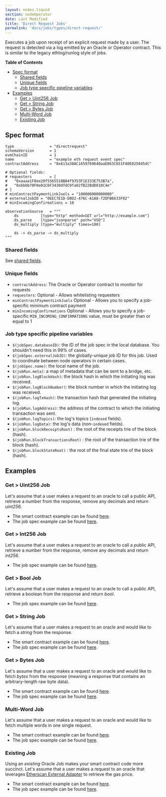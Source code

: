 ```yaml
---
layout: nodes.liquid
section: nodeOperator
date: Last Modified
title: 'Direct Request Jobs'
permalink: 'docs/jobs/types/direct-request/'
---
```


Executes a job upon receipt of an explicit request made by a user. The request is detected via a log emitted by an Oracle or Operator contract. This is similar to the legacy ethlog/runlog style of jobs.

**Table of Contents**

- [Spec format](#spec-format)
  - [Shared fields](#shared-fields)
  - [Unique fields](#unique-fields)
  - [Job type specific pipeline variables](#job-type-specific-pipeline-variables)
- [Examples](#examples)
  - [Get > Uint256 Job](#get--uint256-job)
  - [Get > String Job](#get--string-job)
  - [Get > Bytes Job](#get--bytes-job)
  - [Multi-Word Job](#multi-word-job)
  - [Existing Job](#existing-job)

## Spec format

```jpv2
type                = "directrequest"
schemaVersion       = 1
evmChainID          = 1
name                = "example eth request event spec"
contractAddress     = "0x613a38AC1659769640aaE063C651F48E0250454C"

# Optional fields:
# requesters        = [
#   "0xaaaa1F8ee20f5565510B84f9353F1E333E753B7a",
#   "0xbbbb70F0e81C6F3430dfdC9fa02fB22BdD818C4e"
# ]
# minContractPaymentLinkJuels = "100000000000000"
# externalJobID = "0EEC7E1D-D0D2-476C-A1A8-72DFB6633F02"
# minIncomingConfirmations = 10

observationSource   = """
    ds          [type="http" method=GET url="http://example.com"]
    ds_parse    [type="jsonparse" path="USD"]
    ds_multiply [type="multiply" times=100]

    ds -> ds_parse -> ds_multiply
"""
```

### Shared fields

See [shared fields](/docs/jobs/#shared-fields).

### Unique fields

- `contractAddress`: The Oracle or Operator contract to monitor for requests
- `requesters`: Optional - Allows whitelisting requesters
- `minContractPaymentLinkJuels` Optional - Allows you to specify a job-specific minimum contract payment
- `minIncomingConfirmations` Optional - Allows you to specify a job-specific `MIN_INCOMING_CONFIRMATIONS` value, must be greater than or equal to 1

### Job type specific pipeline variables

- `$(jobSpec.databaseID)`: the ID of the job spec in the local database. You shouldn't need this in 99% of cases.
- `$(jobSpec.externalJobID)`: the globally-unique job ID for this job. Used to coordinate between node operators in certain cases.
- `$(jobSpec.name)`: the local name of the job.
- `$(jobRun.meta)`: a map of metadata that can be sent to a bridge, etc.
- `$(jobRun.logBlockHash)`: the block hash in which the initiating log was received.
- `$(jobRun.logBlockNumber)`: the block number in which the initiating log was received.
- `$(jobRun.logTxHash)`: the transaction hash that generated the initiating log.
- `$(jobRun.logAddress)`: the address of the contract to which the initiating transaction was sent.
- `$(jobRun.logTopics)`: the log's topics (`indexed` fields).
- `$(jobRun.logData)`: the log's data (non-`indexed` fields).
- `$(jobRun.blockReceiptsRoot)` : the root of the receipts trie of the block (hash).
- `$(jobRun.blockTransactionsRoot)` : the root of the transaction trie of the block (hash).
- `$(jobRun.blockStateRoot)` : the root of the final state trie of the block (hash).

## Examples

### Get > Uint256 Job

Let's assume that a user makes a request to an oracle to call a public API, retrieve a number from the response, remove any decimals and return _uint256_.

- The smart contract example can be found [here](/docs/single-word-response/).
- The job spec example can be found [here](/docs/direct-request-get-uint256/).

### Get > Int256 Job

Let's assume that a user makes a request to an oracle to call a public API, retrieve a number from the response, remove any decimals and return _int256_.

- The job spec example can be found [here](/docs/direct-request-get-int256/).

### Get > Bool Job

Let's assume that a user makes a request to an oracle to call a public API, retrieve a boolean from the response and return _bool_.

- The job spec example can be found [here](/docs/direct-request-get-bool/).

### Get > String Job

Let's assume that a user makes a request to an oracle and would like to fetch a _string_ from the response.

- The smart contract example can be found [here](/docs/api-array-response/).
- The job spec example can be found [here](/docs/direct-request-get-string/).

### Get > Bytes Job

Let's assume that a user makes a request to an oracle and would like to fetch _bytes_ from the response (meaning a response that contains an arbitrary-length raw byte data).

- The smart contract example can be found [here](/docs/large-responses/).
- The job spec example can be found [here](/docs/direct-request-get-bytes/).

### Multi-Word Job

Let's assume that a user makes a request to an oracle and would like to fetch multiple words in one single request.

- The smart contract example can be found [here](/docs/multi-variable-responses/).
- The job spec example can be found [here](/docs/direct-request-multi-word/).

### Existing Job

Using an _existing_ Oracle Job makes your smart contract code more succinct. Let's assume that a user makes a request to an oracle that leverages [Etherscan External Adapter](https://github.com/smartcontractkit/external-adapters-js/tree/develop/packages/sources/etherscan) to retrieve the gas price.

- The smart contract example can be found [here](/docs/existing-job-request/).
- The job spec example can be found [here](/docs/direct-request-existing-job/).

